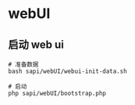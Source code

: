 # webUI

## 启动 web ui

```shell
# 准备数据
bash sapi/webUI/webui-init-data.sh

# 启动
php sapi/webUI/bootstrap.php

```

